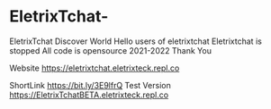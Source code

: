 # EletrixTchat-
EletrixTchat Discover World
Hello users of eletrixtchat
Eletrixtchat is stopped
All code is opensource
2021-2022
Thank You


Website https://eletrixtchat.eletrixteck.repl.co

ShortLink https://bit.ly/3E9lfrQ
Test Version https://EletrixTchatBETA.eletrixteck.repl.co 
